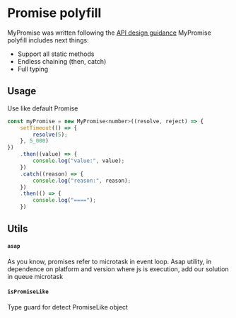 # Promise polyfill

MyPromise was written following the [API design guidance](https://www.w3.org/2001/tag/doc/promises-guide#api-design-guidance)
MyPromise polyfill includes next things:

- Support all static methods
- Endless chaining (then, catch)
- Full typing

## Usage
Use like default Promise
```js
const myPromise = new MyPromise<number>((resolve, reject) => {
    setTimeout(() => {
        resolve(5);
    }, 5_000)
})
    .then((value) => {
        console.log("value:", value);
    })
    .catch((reason) => {
        console.log("reason:", reason);
    })
    .then(() => {
        console.log("====");
    })
```

## Utils

#### `asap`
As you know,  promises refer to microtask in event loop.
Asap utility, in dependence on platform and version where js is execution, add our solution in queue microtask

#### `isPromiseLike`
Type guard for detect PromiseLike object
